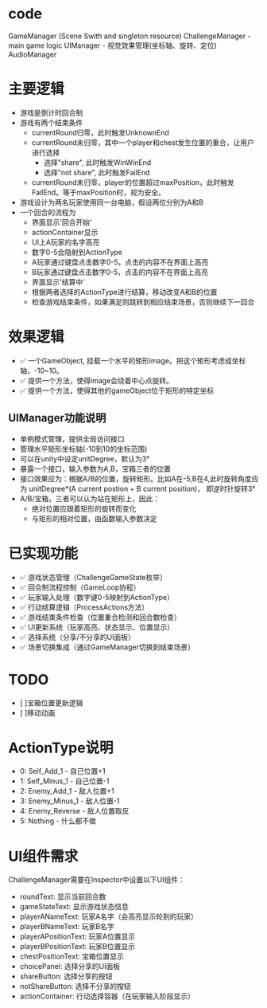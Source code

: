 # code
GameManager (Scene Swith and singleton resource)
ChallengeManager - main game logic
UIManager - 视觉效果管理(坐标轴、旋转、定位)
AudioManager

# 主要逻辑
- 游戏是倒计时回合制
- 游戏有两个结束条件
  - currentRound归零，此时触发UnknownEnd
  - currentRound未归零，其中一个player和chest发生位置的重合，让用户进行选择
    - 选择"share", 此时触发WinWinEnd
    - 选择"not share", 此时触发FailEnd
  - currentRound未归零，player的位置超过maxPosition，此时触发FailEnd。等于maxPosition时，视为安全。
- 游戏设计为两名玩家使用同一台电脑，假设两位分别为A和B
- 一个回合的流程为
  - 界面显示'回合开始'
  - actionContainer显示
  - UI上A玩家的名字高亮
  - 数字0-5会隐射到ActionType
  - A玩家通过键盘点击数字0-5，点击的内容不在界面上高亮
  - B玩家通过键盘点击数字0-5，点击的内容不在界面上高亮
  - 界面显示'结算中'
  - 根据两者选择的ActionType进行结算，移动改变A和B的位置
  - 检查游戏结束条件，如果满足则跳转到相应结束场景，否则继续下一回合

# 效果逻辑
- ✅ 一个GameObject, 挂载一个水平的矩形image。把这个矩形考虑成坐标轴，-10~10。
- ✅ 提供一个方法，使得image会绕着中心点旋转。
- ✅ 提供一个方法，使得其他的gameObject位于矩形的特定坐标

## UIManager功能说明
- 单例模式管理，提供全局访问接口
- 管理水平矩形坐标轴(-10到10的坐标范围)
- 可以在unity中设定unitDegree，默认为3°
- 暴露一个接口，输入参数为A,B，宝箱三者的位置
- 接口效果应为：根据A/B的位置，旋转矩形。比如A在-5,B在4,此时旋转角度应为 unitDegree*(A current postion + B current position)， 即逆时针旋转3°
- A/B/宝箱，三者可以认为站在矩形上，因此：
  - 绝对位置应跟着矩形的旋转而变化
  - 与矩形的相对位置，由函数输入参数决定


# 已实现功能
- ✅ 游戏状态管理（ChallengeGameState枚举）
- ✅ 回合制流程控制（GameLoop协程）
- ✅ 玩家输入处理（数字键0-5映射到ActionType）
- ✅ 行动结算逻辑（ProcessActions方法）
- ✅ 游戏结束条件检查（位置重合检测和回合数检查）
- ✅ UI更新系统（玩家高亮、状态显示、位置显示）
- ✅ 选择系统（分享/不分享的UI面板）
- ✅ 场景切换集成（通过GameManager切换到结束场景）

# TODO
- [ ]宝箱位置更新逻辑
- [ ]移动动画


# ActionType说明
- 0: Self_Add_1 - 自己位置+1
- 1: Self_Minus_1 - 自己位置-1  
- 2: Enemy_Add_1 - 敌人位置+1
- 3: Enemy_Minus_1 - 敌人位置-1
- 4: Enemy_Reverse - 敌人位置取反
- 5: Nothing - 什么都不做

# UI组件需求
ChallengeManager需要在Inspector中设置以下UI组件：
- roundText: 显示当前回合数
- gameStateText: 显示游戏状态信息
- playerANameText: 玩家A名字（会高亮显示轮到的玩家）
- playerBNameText: 玩家B名字
- playerAPositionText: 玩家A位置显示
- playerBPositionText: 玩家B位置显示  
- chestPositionText: 宝箱位置显示
- choicePanel: 选择分享的UI面板
- shareButton: 选择分享的按钮
- notShareButton: 选择不分享的按钮
- actionContainer: 行动选择容器（在玩家输入阶段显示）